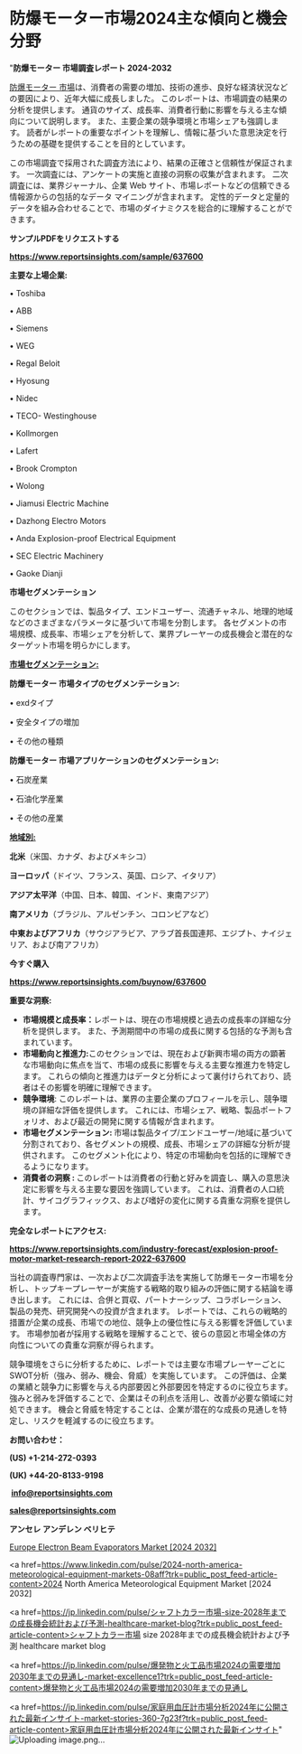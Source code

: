 # 防爆モーター市場2024主な傾向と機会分野

"<strong>防爆モーター 市場調査レポート 2024-2032</strong>

<a href=https://www.reportsinsights.com/sample/637600>防爆モーター 市場</a>は、消費者の需要の増加、技術の進歩、良好な経済状況などの要因により、近年大幅に成長しました。 このレポートは、市場調査の結果の分析を提供します。 通貨のサイズ、成長率、消費者行動に影響を与える主な傾向について説明します。 また、主要企業の競争環境と市場シェアも強調します。 読者がレポートの重要なポイントを理解し、情報に基づいた意思決定を行うための基礎を提供することを目的としています。

この市場調査で採用された調査方法により、結果の正確さと信頼性が保証されます。 一次調査には、アンケートの実施と直接の洞察の収集が含まれます。 二次調査には、業界ジャーナル、企業 Web サイト、市場レポートなどの信頼できる情報源からの包括的なデータ マイニングが含まれます。 定性的データと定量的データを組み合わせることで、市場のダイナミクスを総合的に理解することができます。

<strong><b>サンプルPDFをリクエストする</b></strong>

<a href=https://www.reportsinsights.com/sample/637600><strong><u>https://www.reportsinsights.com/sample/637600</u></strong></a>

<strong>主要な上場企業:</strong>

• Toshiba

• ABB

• Siemens

• WEG

• Regal Beloit

• Hyosung

• Nidec

• TECO- Westinghouse

• Kollmorgen

• Lafert

• Brook Crompton

• Wolong

• Jiamusi Electric Machine

• Dazhong Electro Motors

• Anda Explosion-proof Electrical Equipment

• SEC Electric Machinery

• Gaoke Dianji

<strong>市場セグメンテーション</strong>

このセクションでは、製品タイプ、エンドユーザー、流通チャネル、地理的地域などのさまざまなパラメータに基づいて市場を分割します。 各セグメントの市場規模、成長率、市場シェアを分析して、業界プレーヤーの成長機会と潜在的なターゲット市場を明らかにします。

<strong><u>市場セグメンテーション</u></strong><strong><u>:</u></strong>

<strong>防爆モーター 市場タイプのセグメンテーション:</strong>

• exdタイプ

• 安全タイプの増加

• その他の種類

<strong>防爆モーター 市場アプリケーションのセグメンテーション:</strong>

• 石炭産業

• 石油化学産業

• その他の産業

<strong><u>地域別</u></strong><strong><u>:</u></strong>

<strong>北米</strong>（米国、カナダ、およびメキシコ）

<strong>ヨーロッパ</strong>（ドイツ、フランス、英国、ロシア、イタリア）

<strong>アジア太平洋</strong>（中国、日本、韓国、インド、東南アジア）

<strong>南アメリカ</strong>（ブラジル、アルゼンチン、コロンビアなど）

<strong>中東およびアフリカ</strong>（サウジアラビア、アラブ首長国連邦、エジプト、ナイジェリア、および南アフリカ）

<strong>今すぐ購入</strong>

<a href=https://www.reportsinsights.com/buynow/637600><strong><u>https://www.reportsinsights.com/buynow/637600</u></strong></a>

<strong>重要な洞察:</strong>
<ul>
  <li><strong>市場規模と成長率：</strong>レポートは、現在の市場規模と過去の成長率の詳細な分析を提供します。 また、予測期間中の市場の成長に関する包括的な予測も含まれています。</li>
  <li><strong>市場動向と推進力:</strong>このセクションでは、現在および新興市場の両方の顕著な市場動向に焦点を当て、市場の成長に影響を与える主要な推進力を特定します。 これらの傾向と推進力はデータと分析によって裏付けられており、読者はその影響を明確に理解できます。</li>
  <li><strong>競争環境</strong>: このレポートは、業界の主要企業のプロフィールを示し、競争環境の詳細な評価を提供します。 これには、市場シェア、戦略、製品ポートフォリオ、および最近の開発に関する情報が含まれます。</li>
  <li><strong>市場セグメンテーション: </strong>市場は製品タイプ/エンドユーザー/地域に基づいて分割されており、各セグメントの規模、成長、市場シェアの詳細な分析が提供されます。 このセグメント化により、特定の市場動向を包括的に理解できるようになります。</li>
  <li><strong>消費者の洞察 : </strong>このレポートは消費者の行動と好みを調査し、購入の意思決定に影響を与える主要な要因を強調しています。 これは、消費者の人口統計、サイコグラフィックス、および嗜好の変化に関する貴重な洞察を提供します。</li>
</ul>
<strong>完全なレポートにアクセス:</strong>

<a href=https://www.reportsinsights.com/industry-forecast/explosion-proof-motor-market-research-report-2022-637600><strong><u><b>https://www.reportsinsights.com/industry-forecast/explosion-proof-motor-market-research-report-2022-637600</b></u></strong></a>

当社の調査専門家は、一次および二次調査手法を実施して防爆モーター市場を分析し、トップキープレーヤーが実施する戦略的取り組みの評価に関する結論を導き出します。 これには、合併と買収、パートナーシップ、コラボレーション、製品の発売、研究開発への投資が含まれます。 レポートでは、これらの戦略的措置が企業の成長、市場での地位、競争上の優位性に与える影響を評価しています。 市場参加者が採用する戦略を理解することで、彼らの意図と市場全体の方向性についての貴重な洞察が得られます。

競争環境をさらに分析するために、レポートでは主要な市場プレーヤーごとにSWOT分析（強み、弱み、機会、脅威）を実施しています。 この評価は、企業の業績と競争力に影響を与える内部要因と外部要因を特定するのに役立ちます。 強みと弱みを評価することで、企業はその利点を活用し、改善が必要な領域に対処できます。 機会と脅威を特定することは、企業が潜在的な成長の見通しを特定し、リスクを軽減するのに役立ちます。

<strong>お問い合わせ：</strong>

<strong>(US) +1-214-272-0393</strong>

<strong>(UK) +44-20-8133-9198</strong>

<strong> </strong><a href=info@reportsinsights.com><strong><u>info@reportsinsights.com</u></strong></a>

<a href=sales@reportsinsights.com><strong><u>sales@reportsinsights.com</u></strong></a>

<strong>アンセレ アンデレン ベリヒテ</strong>

<a href=https://www.linkedin.com/pulse/europe-electron-beam-evaporators-markets-analysis-mhnbc/>Europe Electron Beam Evaporators Market [2024 2032]</a>

<a href=https://www.linkedin.com/pulse/2024-north-america-meteorological-equipment-markets-08aff?trk=public_post_feed-article-content>2024 North America Meteorological Equipment Market [2024 2032]</a>

<a href=https://jp.linkedin.com/pulse/シャフトカラー市場-size-2028年までの成長機会統計および予測-healthcare-market-blog?trk=public_post_feed-article-content>シャフトカラー市場 size 2028年までの成長機会統計および予測 healthcare market blog</a>

<a href=https://jp.linkedin.com/pulse/爆発物と火工品市場2024の需要増加2030年までの見通し-market-excellence1?trk=public_post_feed-article-content>爆発物と火工品市場2024の需要増加2030年までの見通し</a>

<a href=https://jp.linkedin.com/pulse/家庭用血圧計市場分析2024年に公開された最新インサイト-market-stories-360-7g23f?trk=public_post_feed-article-content>家庭用血圧計市場分析2024年に公開された最新インサイト</a>"
![Uploading image.png…]()
